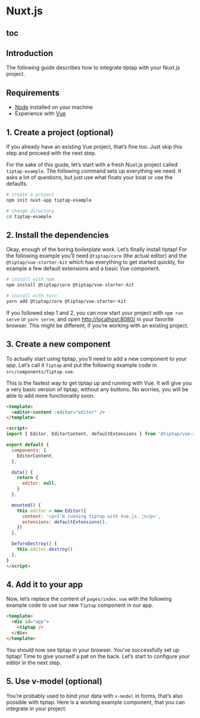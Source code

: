 # Nuxt.js

## toc

## Introduction
The following guide describes how to integrate tiptap with your Nuxt.js project.

## Requirements
* [Node](https://nodejs.org/en/download/) installed on your machine
* Experience with [Vue](https://vuejs.org/v2/guide/#Getting-Started)

## 1. Create a project (optional)
If you already have an existing Vue project, that’s fine too. Just skip this step and proceed with the next step.

For the sake of this guide, let’s start with a fresh Nuxt.js project called `tiptap-example`. The following command sets up everything we need. It asks a lot of questions, but just use what floats your boat or use the defaults.

```bash
# create a project
npm init nuxt-app tiptap-example

# change directory
cd tiptap-example
```

## 2. Install the dependencies
Okay, enough of the boring boilerplate work. Let’s finally install tiptap! For the following example you’ll need `@tiptap/core` (the actual editor) and the `@tiptap/vue-starter-kit` which has everything to get started quickly, for example a few default extensions and a basic Vue component.

```bash
# install with npm
npm install @tiptap/core @tiptap/vue-starter-kit

# install with Yarn
yarn add @tiptap/core @tiptap/vue-starter-kit
```

If you followed step 1 and 2, you can now start your project with `npm run serve` or `yarn serve`, and open [http://localhost:8080/](http://localhost:8080/) in your favorite browser. This might be different, if you’re working with an existing project.

## 3. Create a new component
To actually start using tiptap, you’ll need to add a new component to your app. Let’s call it `Tiptap` and put the following example code in `src/components/Tiptap.vue`.

This is the fastest way to get tiptap up and running with Vue. It will give you a very basic version of tiptap, without any buttons. No worries, you will be able to add more functionality soon.

```html
<template>
  <editor-content :editor="editor" />
</template>

<script>
import { Editor, EditorContent, defaultExtensions } from '@tiptap/vue-starter-kit'

export default {
  components: {
    EditorContent,
  },

  data() {
    return {
      editor: null,
    }
  },

  mounted() {
    this.editor = new Editor({
      content: '<p>I’m running tiptap with Vue.js. 🎉</p>',
      extensions: defaultExtensions(),
    })
  },

  beforeDestroy() {
    this.editor.destroy()
  },
}
</script>
```

## 4. Add it to your app
Now, let’s replace the content of `pages/index.vue` with the following example code to use our new `Tiptap` component in our app.

```html
<template>
  <div id="app">
    <tiptap />
  </div>
</template>
```

You should now see tiptap in your browser. You’ve successfully set up tiptap! Time to give yourself a pat on the back. Let’s start to configure your editor in the next step.

## 5. Use v-model (optional)
You’re probably used to bind your data with `v-model` in forms, that’s also possible with tiptap. Here is a working example component, that you can integrate in your project:

<demo name="Guide/GettingStarted/VModel" />
